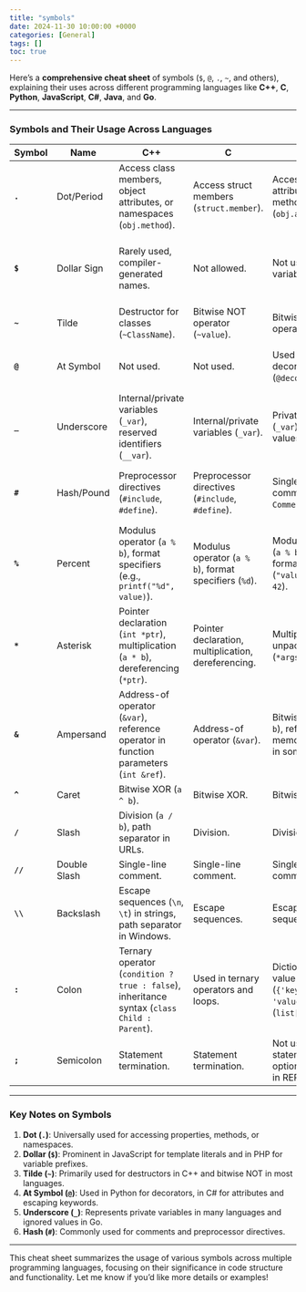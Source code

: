 ```yaml
---
title: "symbols"
date: 2024-11-30 10:00:00 +0000
categories: [General]
tags: []
toc: true
---
```

Here’s a **comprehensive cheat sheet** of symbols (`$`, `@`, `.`, `~`, and others), explaining their uses across different programming languages like **C++**, **C**, **Python**, **JavaScript**, **C#**, **Java**, and **Go**.

---

### **Symbols and Their Usage Across Languages**

| **Symbol**   | **Name**         | **C++**                                                                                 | **C**                                                                                 | **Python**                                                                         | **JavaScript**                                                                     | **C#**                                                                             | **Java**                                                                           | **Go**                                                                             |
|--------------|------------------|------------------------------------------------------------------------------------------|--------------------------------------------------------------------------------------|-----------------------------------------------------------------------------------|-----------------------------------------------------------------------------------|-----------------------------------------------------------------------------------|-----------------------------------------------------------------------------------|-----------------------------------------------------------------------------------|
| **`.`**      | Dot/Period       | Access class members, object attributes, or namespaces (`obj.method`).                   | Access struct members (`struct.member`).                                             | Access object attributes, methods (`obj.attr`).                                    | Access object properties, methods (`obj.property`).                               | Access object properties, namespaces (`obj.Property`).                            | Access object methods, packages (`obj.method`).                                   | Access struct fields, methods (`struct.field`).                                    |
| **`$`**      | Dollar Sign      | Rarely used, compiler-generated names.                                                   | Not allowed.                                                                         | Not used in variable names.                                                       | Template literals (`${expression}`), jQuery, valid in variable names (`$var`).     | String interpolation (`$"Value: {var}"`).                                          | Compiler-generated names for inner classes.                                       | Not allowed in identifiers.                                                       |
| **`~`**      | Tilde            | Destructor for classes (`~ClassName`).                                                   | Bitwise NOT operator (`~value`).                                                     | Bitwise NOT operator (`~value`).                                                  | Bitwise NOT operator (`~value`).                                                  | Bitwise NOT operator (`~value`).                                                  | Bitwise NOT operator (`~value`).                                                  | Bitwise NOT operator (`~value`).                                                  |
| **`@`**      | At Symbol        | Not used.                                                                                | Not used.                                                                           | Used in decorators (`@decorator`).                                                | Not used.                                                                         | Attributes (`[Obsolete]`) or escape reserved keywords (`@class`).                 | Not used.                                                                         | Not used.                                                                         |
| **`_`**      | Underscore       | Internal/private variables (`_var`), reserved identifiers (`__var`).                     | Internal/private variables (`_var`).                                                | Private variables (`_var`), ignored values (`_`, `__var`).                        | Private-like variables (`_var`).                                                  | Private fields (`_field`).                                                        | Private or temporary variables (`_temp`).                                          | Ignored values (blank identifier, `_`).                                            |
| **`#`**      | Hash/Pound       | Preprocessor directives (`#include`, `#define`).                                          | Preprocessor directives (`#include`, `#define`).                                     | Single-line comments (`# Comment`).                                               | Single-line comments (`# Comment` in some templates, not in code).                | Not used.                                                                         | Not used.                                                                         | Single-line comments.                                                             |
| **`%`**      | Percent          | Modulus operator (`a % b`), format specifiers (e.g., `printf("%d", value)`).              | Modulus operator (`a % b`), format specifiers (`%d`).                                | Modulus operator (`a % b`), string formatting (`"value: %d" % 42`).               | Modulus operator (`a % b`), template engines (e.g., `%{variable}`).               | Modulus operator (`a % b`), string formatting (`string.Format("%d", value)`).      | Modulus operator (`a % b`).                                                       | Modulus operator (`a % b`).                                                       |
| **`*`**      | Asterisk         | Pointer declaration (`int *ptr`), multiplication (`a * b`), dereferencing (`*ptr`).       | Pointer declaration, multiplication, dereferencing.                                  | Multiplication, unpacking (`*args`).                                              | Multiplication.                                                                   | Multiplication, pointer-like functionality in unsafe contexts.                    | Multiplication.                                                                   | Multiplication.                                                                   |
| **`&`**      | Ampersand        | Address-of operator (`&var`), reference operator in function parameters (`int &ref`).     | Address-of operator (`&var`).                                                       | Bitwise AND (`a & b`), references memory indirectly in some libraries.            | Bitwise AND (`a & b`).                                                            | Bitwise AND (`a & b`), referencing memory in low-level contexts.                  | Bitwise AND (`a & b`).                                                            | Address-of operator (`&var`), bitwise AND.                                        |
| **`^`**      | Caret            | Bitwise XOR (`a ^ b`).                                                                    | Bitwise XOR.                                                                        | Bitwise XOR.                                                                      | Bitwise XOR.                                                                      | Bitwise XOR.                                                                      | Bitwise XOR.                                                                      | Bitwise XOR.                                                                      |
| **`/`**      | Slash            | Division (`a / b`), path separator in URLs.                                              | Division.                                                                           | Division.                                                                         | Division.                                                                         | Division.                                                                         | Division.                                                                         | Division.                                                                         |
| **`//`**     | Double Slash     | Single-line comment.                                                                     | Single-line comment.                                                                | Single-line comment.                                                              | Single-line comment.                                                              | Single-line comment.                                                              | Single-line comment.                                                              | Single-line comment.                                                              |
| **`\\`**     | Backslash        | Escape sequences (`\n`, `\t`) in strings, path separator in Windows.                      | Escape sequences.                                                                  | Escape sequences.                                                                 | Escape sequences.                                                                 | Escape sequences.                                                                 | Escape sequences.                                                                 | Escape sequences.                                                                 |
| **`:`**      | Colon            | Ternary operator (`condition ? true : false`), inheritance syntax (`class Child : Parent`).| Used in ternary operators and loops.                                               | Dictionary key-value separation (`{'key': 'value'}`), slicing (`list[start:end]`).| Ternary operator, object property shorthand (`obj: value`).                       | Inheritance syntax, ternary operator.                                             | Inheritance syntax, ternary operator.                                             | Map key-value separation (`key: value`).                                          |
| **`;`**      | Semicolon        | Statement termination.                                                                    | Statement termination.                                                             | Not used for statements, optional for lines in REPL.                              | Optional statement termination.                                                   | Statement termination.                                                            | Statement termination.                                                            | Statement termination.                                                            |

---

### **Key Notes on Symbols**

1. **Dot (`.`)**: Universally used for accessing properties, methods, or namespaces.
2. **Dollar (`$`)**: Prominent in JavaScript for template literals and in PHP for variable prefixes.
3. **Tilde (`~`)**: Primarily used for destructors in C++ and bitwise NOT in most languages.
4. **At Symbol (`@`)**: Used in Python for decorators, in C# for attributes and escaping keywords.
5. **Underscore (`_`)**: Represents private variables in many languages and ignored values in Go.
6. **Hash (`#`)**: Commonly used for comments and preprocessor directives.

---

This cheat sheet summarizes the usage of various symbols across multiple programming languages, focusing on their significance in code structure and functionality. Let me know if you’d like more details or examples!